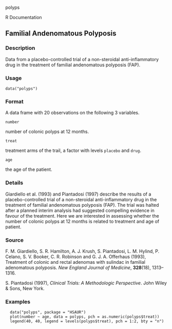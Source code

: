 polyps

R Documentation

##  Familial Andenomatous Polyposis

### Description

Data from a placebo-controlled trial of a non-steroidal anti-inflammatory drug
in the treatment of familial andenomatous polyposis (FAP).

### Usage

    data("polyps")

### Format

A data frame with 20 observations on the following 3 variables.

`number`

number of colonic polyps at 12 months.

`treat`

treatment arms of the trail, a factor with levels `placebo` and `drug`.

`age`

the age of the patient.

### Details

Giardiello et al. (1993) and Piantadosi (1997) describe the results of a
placebo-controlled trial of a non-steroidal anti-inflammatory drug in the
treatment of familial andenomatous polyposis (FAP). The trial was halted after
a planned interim analysis had suggested compelling evidence in favour of the
treatment. Here we are interested in assessing whether the number of colonic
polyps at 12 months is related to treatment and age of patient.

### Source

F. M. Giardiello, S. R. Hamilton, A. J. Krush, S. Piantadosi, L. M. Hylind, P.
Celano, S. V. Booker, C. R. Robinson and G. J. A. Offerhaus (1993), Treatment
of colonic and rectal adenomas with sulindac in familial adenomatous
polyposis. _New England Journal of Medicine_, **328**(18), 1313–1316.

S. Piantadosi (1997), _Clinical Trials: A Methodologic Perspective_. John
Wiley \& Sons, New York.

### Examples

    
    
      data("polyps", package = "HSAUR")
      plot(number ~ age, data = polyps, pch = as.numeric(polyps$treat))
      legend(40, 40, legend = levels(polyps$treat), pch = 1:2, bty = "n")
    

